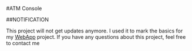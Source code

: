 #ATM Console 

##NOTIFICATION

This project will not get updates anymore. I used it to mark the basics for my <a href="https://github.com/ItIzYe/WebApp">WebApp</a>
project. If you have any questions about this project, feel free to contact me
